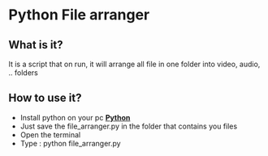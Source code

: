 # Python File arranger

## What is it?
It is a script that on run, it will arrange all file in one folder into video, audio, .. folders

## How to use it?
- Install python on your pc **[Python](https://www.python.org/downloads)**
- Just save the file_arranger.py in the folder that contains you files
- Open the terminal 
- Type : python file_arranger.py

